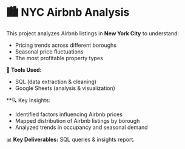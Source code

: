 # 🏙️ NYC Airbnb Analysis  

This project analyzes Airbnb listings in **New York City** to understand:  
- Pricing trends across different boroughs  
- Seasonal price fluctuations  
- The most profitable property types  

**🔧 Tools Used:**  
- SQL (data extraction & cleaning)  
- Google Sheets (analysis & visualization)  

**🔍 Key Insights:
- Identified factors influencing Airbnb prices
- Mapped distribution of Airbnb listings by borough
- Analyzed trends in occupancy and seasonal demand

📊 **Key Deliverables:** SQL queries & insights report.
